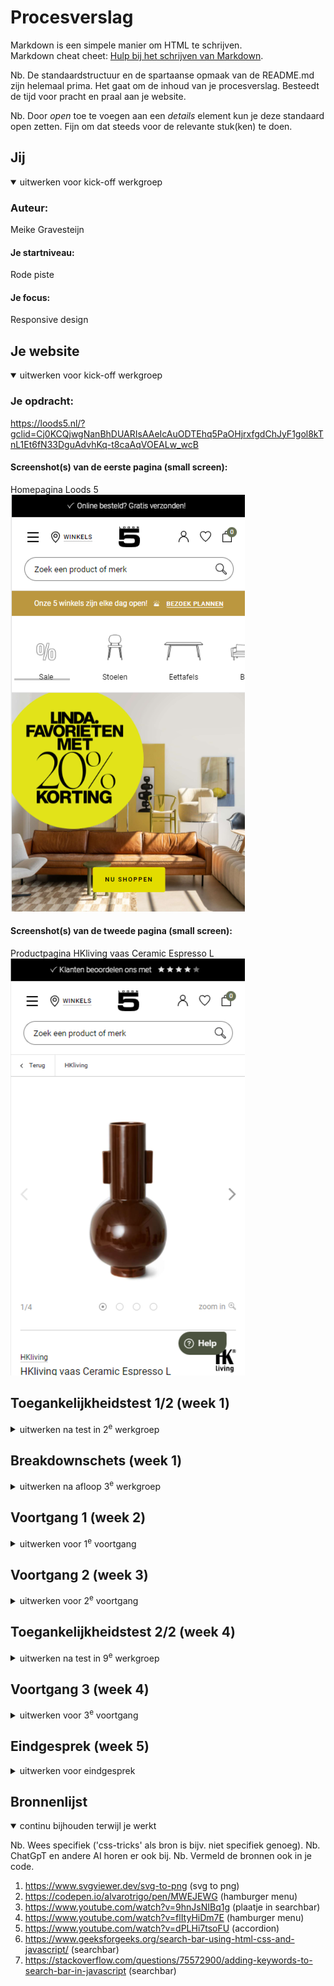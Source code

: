 # Procesverslag
Markdown is een simpele manier om HTML te schrijven.  
Markdown cheat cheet: [Hulp bij het schrijven van Markdown](https://github.com/adam-p/markdown-here/wiki/Markdown-Cheatsheet).

Nb. De standaardstructuur en de spartaanse opmaak van de README.md zijn helemaal prima. Het gaat om de inhoud van je procesverslag. Besteedt de tijd voor pracht en praal aan je website.

Nb. Door *open* toe te voegen aan een *details* element kun je deze standaard open zetten. Fijn om dat steeds voor de relevante stuk(ken) te doen.





## Jij

<details open>
  <summary>uitwerken voor kick-off werkgroep</summary>

  ### Auteur:
  Meike Gravesteijn

  #### Je startniveau:
  Rode piste

  #### Je focus:
  Responsive design
 
</details>





## Je website

<details open>
  <summary>uitwerken voor kick-off werkgroep</summary>

  ### Je opdracht:
  https://loods5.nl/?gclid=Cj0KCQjwgNanBhDUARIsAAeIcAuODTEhq5PaOHjrxfgdChJyF1gol8kTnL1Et6fN33DguAdvhKq-t8caAqVOEALw_wcB

  #### Screenshot(s) van de eerste pagina (small screen): 
  Homepagina Loods 5
  <img src="readme-images/homepage-loods-5.png" width="375px" alt="De homepagina van de meubelwinkel Loods 5">

  #### Screenshot(s) van de tweede pagina (small screen):
  Productpagina HKliving vaas Ceramic Espresso L  
  <img src="readme-images/productpagina-hklivingvaas-loods-5.png" width="375px" alt="Een productpagina van vaas op de website van Loods 5">
 
</details>



## Toegankelijkheidstest 1/2 (week 1)

<details>
  <summary>uitwerken na test in 2<sup>e</sup> werkgroep</summary>

  ### Bevindingen
  Lijst met je bevindingen die in de test naar voren kwamen:
  
  * Er wordt vaak alleen 'koppeling' gezegd.
  
  * Heel veel error en de 'lang' is leeg.
  
  * Slaat soms dingen over.
  
  * Knoppen links en rechts kunnen wel wat groter, zeker voor mensen met slechter zicht.
  
  * H1 is een svg maar staat niet als een H1 genoemd, verder wordt aleen gebruik gemaakt van h2, h3 en h4.
  
  * Er wordt alleen gebruik gemaakt van ul (en dus ook li).
  
  * Standaard foto's hebben een simpele alt tekst, banners en tekst afbeeldingen worden niet met een alt tekst omschreven.
  
  * Video's worden automatisch en muted afgespeeld maar worden niet genoemd.
</details>



## Breakdownschets (week 1)

<details>
  <summary>uitwerken na afloop 3<sup>e</sup> werkgroep</summary>

  ### de hele pagina: 
  <img src="readme-images/breakdownschets_hele_pagina.png" width="375px" alt="breakdown van de hele pagina">

  ### dynamisch deel (bijv menu): 
  <img src="readme-images/breakdownschets_menu.png" width="375px" alt="breakdown van een dynamisch deel">

  ### wellicht nog een dynamisch deel (bijv filter): 
  <img src="readme-images/breakdownschets_scroll.png" width="375px" alt="breakdown van nog een dynamisch deel">

</details>





## Voortgang 1 (week 2)

<details>
  <summary>uitwerken voor 1<sup>e</sup> voortgang</summary>

  ### Stand van zaken
  hier dit ging goed & dit was lastig (neem ook screenshots op van delen van je website en code)
  * De opdrachten gingen over het algemeen best goed, soms moest ik even iets opnieuw doen omdat ik iets verkeerd geschreven had of ergens overheen had gelezen.
  * Zelf de html en css van mijn eigen website schrijven vind ik dan weer moeilijker. Ik denk omdat ik niet altijd even goed weet wat ik moet doen om het gewenste eindwerk te krijgen.
  * Ik ben nu vooral bezig geweest met een beetje de basis neer te zetten. 
    De html is nog niet helemaal zoals het moet (omdat ik de breakdownschets niet helemaal goed had gemaakt), en de css is nu nog best rommerling.
    Ik wil hier dit weekend even goed voor zitten om deze op orde te krijgen.


  ### Agenda voor meeting
  samen met je groepje opstellen

  * Student 1 (Meike)
    - SVG viewport in html en goede svg css

  


  ### Verslag van meeting
  hier na afloop snel de uitkomsten van de meeting vastleggen

  - Sections veranderen naar articles en andersom (indien nodig)
  - Media query toevoegen
  - SVG paths omzetten in images
</details>





## Voortgang 2 (week 3)

<details>
  <summary>uitwerken voor 2<sup>e</sup> voortgang</summary>

  ### Stand van zaken
  hier dit ging goed & dit was lastig (neem ook screenshots op van delen van je website en code)
  * Ik heb de feedback van vorige week verwerkt, ik moest hierdoor wel overnieuw beginnen met mijn css, omdat ik geen overzicht meer had van wat iets was.
  * Ik heb nu weer niet hele goed overzicht in mijn css, ik ga meer notities toevoegen per onderdeel zodat ik niet steeds in mijn css hoef te kijken wat ik met welke regel aanspreek.
  * Ik heb sommige dingen al met desktop grootte in gedachte gedaan ipv met mobile grootte. Ik moet deze dingen gaan aanpassen om het voor mezelf ook makkelijker en overzichtelijker te houden.
  * Ik moet sommige oefeningen die ik tijdens de les heb gemaakt opnieuw doen en naar de uitleg kijken. Tijdens de les gingen de opdrachten over het algemeen erg goed, maar het zelf toepassen op mijn eigen site vind ik soms nog wel lastig.


  ### Agenda voor meeting
  samen met je groepje opstellen

  * Student 1 (Meike): 
    - Waarom werkt mijn media query alleen als ie onder aan de pagina staat?
    - Is het handig om meedere media queries te maken voor verschillende onderdelen van de pagina?
    
    (reminders voor mezelf!)
    - Hoe zorg ik voor meer overzicht in mijn html en css?
    - Moet ik mijn css aanpassen? (sommige dingen staan op desktop-first ipv op mobile-first)
    - Bronnen toevoegen
    - Breakdown schets goed (af)maken 


  ### Verslag van meeting
  hier na afloop snel de uitkomsten van de meeting vastleggen

  - Werk met meerdere media queries. Zet ze onder het stuk CSS wat je ermee wil veranderen. Anders werkt de media query niet.
  - Ik heb mijn css aangepast zodat het er iets overzichtelijker uitziet.
  - Ik heb mijn breakdownschets verbeterd.

</details>





## Toegankelijkheidstest 2/2 (week 4)

<details>
  <summary>uitwerken na test in 9<sup>e</sup> werkgroep</summary>

  ### Bevindingen
  Lijst met je bevindingen die in de test naar voren kwamen (geef ook aan wat er verbeterd is):
  
  * Er wordt nu ook verteld wat voor koppeling.
  
  * Geen errors meer en er staat een taal in de lang.
  
  * Zegt nu hoeveel items er in de ul staan
  
  * Slaat nog steeds wel eens dingen over, maar niet zoveel als eerst.
  
  * Sommige buttons zijn soms wat klein (En niet alles is klikbaar, ik ben een paar keer per ongeluk een a vergeten).
  
  * Knoppen links en rechts weggehaald.
  
  * Alle foto's hebben een alt text (ook al kunnen sommige wel wat beter maar ik ben slecht in omschrijven).
  
  * Video's worden nog automatisch en muted afgespeeld maar worden niet genoemd, maar ze voegen ook niet echt iets toe aan de context van de pagina.
  
  * Ik heb nog geen focus state, etc.
  
  * Ik heb (nog geen) dark/light/high contrast modes.
</details>





## Voortgang 3 (week 4)

<details>
  <summary>uitwerken voor 3<sup>e</sup> voortgang</summary>

  ### Stand van zaken
  hier dit ging goed & dit was lastig (neem ook screenshots op van delen van je website en code)


  ### Agenda voor meeting
  samen met je groepje opstellen

  * Student 1 (Meike): 
    - Hoe maak ik een caroussel voor mijn foto's?
    - Hamburger menu lukt niet helemaal.


  ### Verslag van meeting
  hier na afloop snel de uitkomsten van de meeting vastleggen

  - Ik heb een filmpje gezocht waar duidelijk in word uitgelegd hoe je een caroussel moet maken.
  - Ik heb onderzoek gedaan naar een hamburgermenu
  - Ik heb onderzoek gedaan naar (werkende) searchbars en de javascript. 
  - Ik heb onderzoek gedaan naar een accordion en de javascript.
</details>





## Eindgesprek (week 5)

<details>
  <summary>uitwerken voor eindgesprek</summary>

  ### Je uitkomst - karakteristiek screenshots:
  <img src="readme-images/dummy-plaatje.jpg" width="375px" alt="uitomst opdracht 1">


  ### Dit ging goed/Heb ik geleerd: 
  - Ik heb geleerd hoe ik fatsoenlijk met grid en flex kan werken. Ik vond het ook leuk om hiermee te klooien van mobile naar desktop design.

  <img src="readme-images/eindgesprek_display_grid.png" width="375px" alt="top">
  
  <img src="readme-images/eindgesprek_display_flex.png" width="375px" alt="top">


  ### Dit was lastig/Is niet gelukt:
  - Het is mij uiteindelijk helaas niet meer gelukt om een werkende hamburgermenu te maken. Hij werkt wel met als mijn scherm een bepaalde grootte   is dat het een afbeelding is of juist tekst, maar als je op de afbeelding klikt opent er niks. Ik heb mijn header een beetje te ingewikkeld       geschrevem waardoor ik hoet moeilijk vond om uiteindelijk het zo te krijgen zoals ik wil.
  
    <img src="readme-images/hamburger_1.png" width="375px" alt="bummer">
  <img src="readme-images/hamburger_2.png" width="375px" alt="bummer">
  
  - Ik heb bij mijn productpagina niet goed gekeken naar het verschil in lay-out tussen de mobile versie en de desktop versie. Hierdoor ziet mijn     desktop versie er een beetje raar uit, omdat ik deze niet meer goed kon stylen, maar ik had ook geen tijd meer om opnieuw mijn html en css voor   de pagina te schrijven.
  
    <img src="readme-images/layout_1.png" width="375px" alt="bummer">
  <img src="readme-images/layout_2.png" width="375px" alt="bummer">
  
  - Ik hen het voor mezelf best moeilijk gemaakt omdat ik geen duidelijke css heb geschreven (ik heb te laat aanttekeningen toegevoegd), waardoor     het moeilijk was om te bepalen wat nou wat was en ik dingen door elkaar ging zetten.

  <img src="readme-images/slecht_css_1.png" width="375px" alt="bummer">
  <img src="readme-images/slecht_css_2.png" width="375px" alt="bummer">
</details>





## Bronnenlijst

<details open>
  <summary>continu bijhouden terwijl je werkt</summary>

  Nb. Wees specifiek ('css-tricks' als bron is bijv. niet specifiek genoeg). 
  Nb. ChatGpT en andere AI horen er ook bij.
  Nb. Vermeld de bronnen ook in je code.

  1. https://www.svgviewer.dev/svg-to-png (svg to png)
  2. https://codepen.io/alvarotrigo/pen/MWEJEWG (hamburger menu)
  3. https://www.youtube.com/watch?v=9hnJsNIBq1g (plaatje in searchbar)
  4. https://www.youtube.com/watch?v=flItyHiDm7E (hamburger menu)
  5. https://www.youtube.com/watch?v=dPLHi7tsoFU  (accordion)
  6. https://www.geeksforgeeks.org/search-bar-using-html-css-and-javascript/ (searchbar)
  7. https://stackoverflow.com/questions/75572900/adding-keywords-to-search-bar-in-javascript (searchbar)


</details>